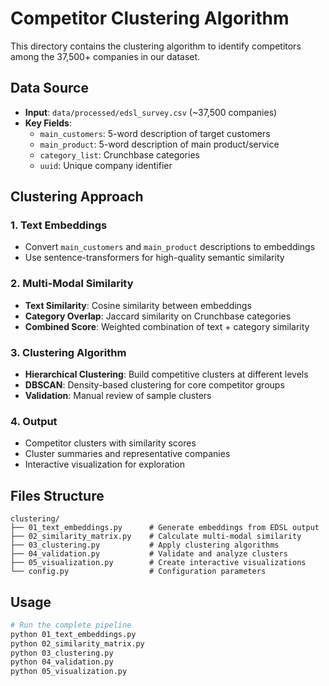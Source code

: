 # Competitor Clustering Algorithm

This directory contains the clustering algorithm to identify competitors among the 37,500+ companies in our dataset.

## Data Source
- **Input**: `data/processed/edsl_survey.csv` (~37,500 companies)
- **Key Fields**: 
  - `main_customers`: 5-word description of target customers
  - `main_product`: 5-word description of main product/service
  - `category_list`: Crunchbase categories
  - `uuid`: Unique company identifier

## Clustering Approach

### 1. Text Embeddings
- Convert `main_customers` and `main_product` descriptions to embeddings
- Use sentence-transformers for high-quality semantic similarity

### 2. Multi-Modal Similarity
- **Text Similarity**: Cosine similarity between embeddings
- **Category Overlap**: Jaccard similarity on Crunchbase categories
- **Combined Score**: Weighted combination of text + category similarity

### 3. Clustering Algorithm
- **Hierarchical Clustering**: Build competitive clusters at different levels
- **DBSCAN**: Density-based clustering for core competitor groups
- **Validation**: Manual review of sample clusters

### 4. Output
- Competitor clusters with similarity scores
- Cluster summaries and representative companies
- Interactive visualization for exploration

## Files Structure
```
clustering/
├── 01_text_embeddings.py      # Generate embeddings from EDSL output
├── 02_similarity_matrix.py    # Calculate multi-modal similarity
├── 03_clustering.py           # Apply clustering algorithms
├── 04_validation.py           # Validate and analyze clusters
├── 05_visualization.py        # Create interactive visualizations
└── config.py                  # Configuration parameters
```

## Usage
```bash
# Run the complete pipeline
python 01_text_embeddings.py
python 02_similarity_matrix.py
python 03_clustering.py
python 04_validation.py
python 05_visualization.py
``` 